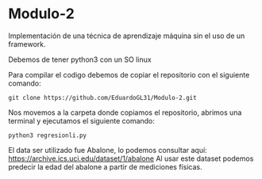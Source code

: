 # Modulo-2
Implementación de una técnica de aprendizaje máquina sin el uso de un framework.

Debemos de tener python3 con un SO linux

Para compilar el codigo debemos de copiar el repositorio con el siguiente comando:


```
git clone https://github.com/EduardoGL31/Modulo-2.git
```
Nos movemos a la carpeta donde copiamos el repositorio, abrimos una terminal y ejecutamos el siguiente comando:

```
python3 regresionli.py
```
El data ser utilizado fue Abalone, lo podemos consultar aquí: https://archive.ics.uci.edu/dataset/1/abalone 
Al usar este dataset podemos predecir la edad del abalone a partir de mediciones físicas.
